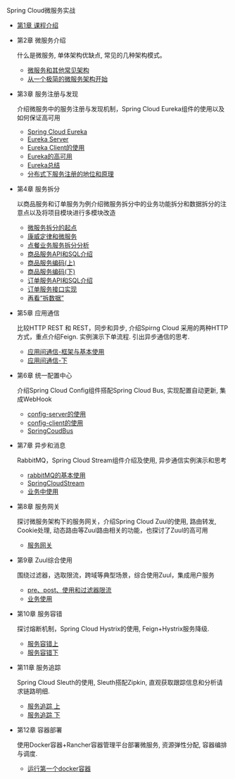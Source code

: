 Spring Cloud微服务实战

* [第1章 课程介绍](/chapter/imooc/spring_cloud/introduce.md)
* 第2章 微服务介绍

  什么是微服务, 单体架构优缺点, 常见的几种架构模式。
  - [微服务和其他常见架构](/chapter/imooc/spring_cloud/microservice/微服务和其他常见架构.md)
  - [从一个极简的微服务架构开始](/chapter/imooc/spring_cloud/microservice/从一个极简的微服务架构开始.md)
* 第3章 服务注册与发现

  介绍微服务中的服务注册与发现机制，Spring Cloud Eureka组件的使用以及如何保证高可用
  - [Spring Cloud Eureka](/chapter/imooc/spring_cloud/register_discovery/spring_cloud_eureka.md)
  - [Eureka Server](/chapter/imooc/spring_cloud/register_discovery/eureka_server.md)
  - [Eureka Client的使用](/chapter/imooc/spring_cloud/register_discovery/eureka_client.md)
  - [Eureka的高可用](/chapter/imooc/spring_cloud/register_discovery/eureka_high_availability.md)
  - [Eureka总结](/chapter/imooc/spring_cloud/register_discovery/eureka_summarize.md)
  - [分布式下服务注册的地位和原理](/chapter/imooc/spring_cloud/register_discovery/分布式下服务注册的地位和原理.md)

* 第4章 服务拆分

  以商品服务和订单服务为例介绍微服务拆分中的业务功能拆分和数据拆分的注意点以及将项目模块进行多模块改造
  - [微服务拆分的起点](/chapter/imooc/spring_cloud/service_split/微服务拆分的起点.md)
  - [康威定律和微服务](/chapter/imooc/spring_cloud/service_split/康威定律和微服务.md)
  - [点餐业务服务拆分分析](/chapter/imooc/spring_cloud/service_split/点餐业务服务拆分分析.md)
  - [商品服务API和SQL介绍](/chapter/imooc/spring_cloud/service_split/商品服务API和SQL介绍.md)
  - [商品服务编码(上)](/chapter/imooc/spring_cloud/service_split/商品服务编码上.md)
  - [商品服务编码(下)](/chapter/imooc/spring_cloud/service_split/商品服务编码下.md)
  - [订单服务API和SQL介绍](/chapter/imooc/spring_cloud/service_split/订单服务API和SQL介绍.md)
  - [订单服务接口实现](/chapter/imooc/spring_cloud/service_split/订单服务接口实现.md)
  - [再看“拆数据”](/chapter/imooc/spring_cloud/service_split/再看“拆数据”.md)

* 第5章 应用通信

  比较HTTP REST 和 REST，同步和异步, 介绍Spirng Cloud 采用的两种HTTP方式，重点介绍Feign. 实例演示下单流程. 引出异步通信的思考.
  - [应用间通信-框架与基本使用](/chapter/imooc/spring_cloud/communication/index.md)
  - [应用间通信-下](/chapter/imooc/spring_cloud/communication/应用间通信-下.md)
* 第6章 统一配置中心

  介绍Spring Cloud Config组件搭配Spring Cloud Bus, 实现配置自动更新, 集成WebHook
  - [config-server的使用](/chapter/imooc/spring_cloud/config_center/config_server.md)
  - [config-client的使用](/chapter/imooc/spring_cloud/config_center/config_client.md)
  - [SpringCoudBus](/chapter/imooc/spring_cloud/config_center/bus.md)
* 第7章 异步和消息

  RabbitMQ，Spring Cloud Stream组件介绍及使用, 异步通信实例演示和思考
  - [rabbitMQ的基本使用](/chapter/imooc/spring_cloud/asyn_msg/rabbitMQ.md)
  - [SpringCloudStream](/chapter/imooc/spring_cloud/asyn_msg/spring_cloud_stream.md)
  - [业务中使用](/chapter/imooc/spring_cloud/asyn_msg/业务中使用.md)
* 第8章 服务网关

  探讨微服务架构下的服务网关，介绍Spring Cloud Zuul的使用, 路由转发, Cookie处理, 动态路由等Zuul路由相关的功能，也探讨了Zuul的高可用
  - [服务网关](/chapter/imooc/spring_cloud/service_gateway/index.md)
* 第9章 Zuul综合使用

  围绕过滤器，选取限流，跨域等典型场景，综合使用Zuul，集成用户服务
  - [pre、post、使用和过滤器限流](/chapter/imooc/spring_cloud/zuul_synthesis/index.md)
  - [业务使用](/chapter/imooc/spring_cloud/zuul_synthesis/temp.md)
* 第10章 服务容错

  探讨熔断机制，Spring Cloud Hystrix的使用, Feign+Hystrix服务降级.
  - [服务容错上 ](/chapter/imooc/spring_cloud/service_fault_tolerance/circuit_breaker.md)
  - [服务容错下 ](/chapter/imooc/spring_cloud/service_fault_tolerance/service_fault_tolerance2.md)
* 第11章 服务追踪

  Spring Cloud Sleuth的使用, Sleuth搭配Zipkin, 直观获取跟踪信息和分析请求链路明细.
  - [服务追踪 上](/chapter/imooc/spring_cloud/service_tracking/inde1.md)
  - [服务追踪 下](/chapter/imooc/spring_cloud/service_tracking/inde2.md)
* 第12章 容器部署

  使用Docker容器+Rancher容器管理平台部署微服务, 资源弹性分配, 容器编排与调度.

  - [运行第一个docker容器](/chapter/imooc/spring_cloud/container_deployment/first.md)
